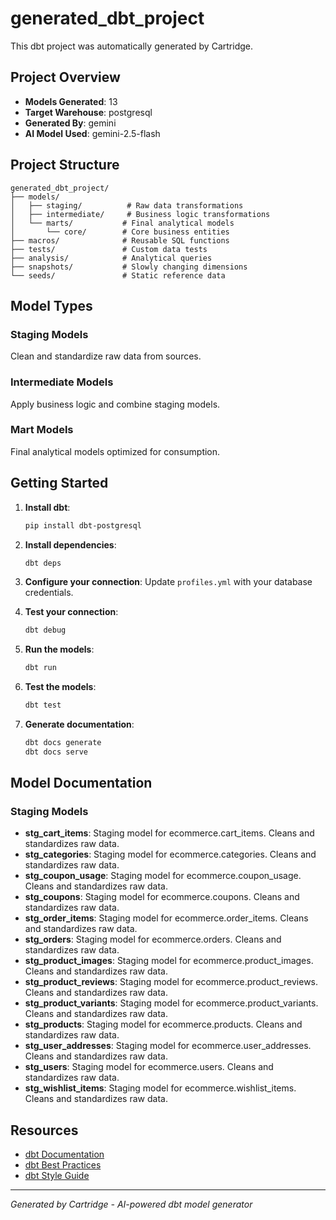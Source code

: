 # generated_dbt_project

This dbt project was automatically generated by Cartridge.

## Project Overview

- **Models Generated**: 13
- **Target Warehouse**: postgresql
- **Generated By**: gemini
- **AI Model Used**: gemini-2.5-flash

## Project Structure

```
generated_dbt_project/
├── models/
│   ├── staging/          # Raw data transformations
│   ├── intermediate/     # Business logic transformations
│   └── marts/           # Final analytical models
│       └── core/        # Core business entities
├── macros/              # Reusable SQL functions
├── tests/               # Custom data tests
├── analysis/            # Analytical queries
├── snapshots/           # Slowly changing dimensions
└── seeds/               # Static reference data
```

## Model Types

### Staging Models
Clean and standardize raw data from sources.

### Intermediate Models  
Apply business logic and combine staging models.

### Mart Models
Final analytical models optimized for consumption.

## Getting Started

1. **Install dbt**:
   ```bash
   pip install dbt-postgresql
   ```

2. **Install dependencies**:
   ```bash
   dbt deps
   ```

3. **Configure your connection**:
   Update `profiles.yml` with your database credentials.

4. **Test your connection**:
   ```bash
   dbt debug
   ```

5. **Run the models**:
   ```bash
   dbt run
   ```

6. **Test the models**:
   ```bash
   dbt test
   ```

7. **Generate documentation**:
   ```bash
   dbt docs generate
   dbt docs serve
   ```

## Model Documentation


### Staging Models

- **stg_cart_items**: Staging model for ecommerce.cart_items. Cleans and standardizes raw data.
- **stg_categories**: Staging model for ecommerce.categories. Cleans and standardizes raw data.
- **stg_coupon_usage**: Staging model for ecommerce.coupon_usage. Cleans and standardizes raw data.
- **stg_coupons**: Staging model for ecommerce.coupons. Cleans and standardizes raw data.
- **stg_order_items**: Staging model for ecommerce.order_items. Cleans and standardizes raw data.
- **stg_orders**: Staging model for ecommerce.orders. Cleans and standardizes raw data.
- **stg_product_images**: Staging model for ecommerce.product_images. Cleans and standardizes raw data.
- **stg_product_reviews**: Staging model for ecommerce.product_reviews. Cleans and standardizes raw data.
- **stg_product_variants**: Staging model for ecommerce.product_variants. Cleans and standardizes raw data.
- **stg_products**: Staging model for ecommerce.products. Cleans and standardizes raw data.
- **stg_user_addresses**: Staging model for ecommerce.user_addresses. Cleans and standardizes raw data.
- **stg_users**: Staging model for ecommerce.users. Cleans and standardizes raw data.
- **stg_wishlist_items**: Staging model for ecommerce.wishlist_items. Cleans and standardizes raw data.


## Resources

- [dbt Documentation](https://docs.getdbt.com/)
- [dbt Best Practices](https://docs.getdbt.com/guides/best-practices)
- [dbt Style Guide](https://github.com/dbt-labs/corp/blob/main/dbt_style_guide.md)

---

*Generated by Cartridge - AI-powered dbt model generator*
